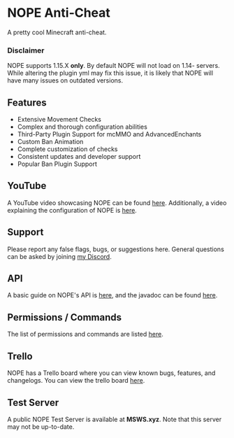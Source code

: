 # NOPE Anti-Cheat

A pretty cool Minecraft anti-cheat.

### Disclaimer

NOPE supports 1.15.X **only**. By default NOPE will not load on 1.14- servers.
While altering the plugin yml may fix this issue, it is likely that NOPE will
have many issues on outdated versions.

## Features

- Extensive Movement Checks
- Complex and thorough configuration abilities
- Third-Party Plugin Support for mcMMO and AdvancedEnchants
- Custom Ban Animation
- Complete customization of checks
- Consistent updates and developer support
- Popular Ban Plugin Support

## YouTube

A YouTube video showcasing NOPE can be found
[here](https://www.youtube.com/watch?v=QNumBz-Phwg). Additionally, a video
explaining the configuration of NOPE is
[here](https://www.youtube.com/watch?v=XVuXKsJEAkQ).

## Support

Please report any false flags, bugs, or suggestions here. General questions can
be asked by joining [my Discord](https://nope.msws.xyz/discord).

## API

A basic guide on NOPE's API is [here](https://github.com/MSWS/NOPE/wiki/API),
and the javadoc can be found [here](http://docs.msws.xyz).

## Permissions / Commands

The list of permissions and commands are listed
[here](https://github.com/MSWS/NOPE/wiki/Permissions).

## Trello

NOPE has a Trello board where you can view known bugs, features, and changelogs.
You can view the trello board [here](https://nope.msws.xyz/trello).

## Test Server

A public NOPE Test Server is available at **MSWS.xyz**. Note that this server
may not be up-to-date.
